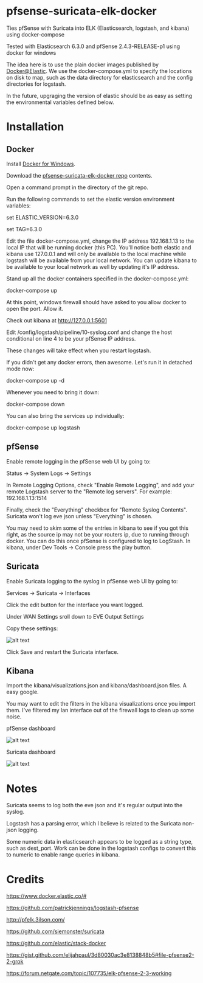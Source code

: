 # pfsense-suricata-elk-docker
Ties pfSense with Suricata into ELK (Elasticsearch, logstash, and kibana) using docker-compose

Tested with Elasticsearch 6.3.0 and pfSense 2.4.3-RELEASE-p1 using docker for windows

The idea here is to use the plain docker images published by [Docker@Elastic](https://www.docker.elastic.co/#).  We use the docker-compose.yml to specify the locations on disk to map, such as the data directory for elasticsearch and the config directories for logstash.

In the future, upgraging the version of elastic should be as easy as setting the environmental variables defined below.

# Installation

## Docker

Install [Docker for Windows](https://docs.docker.com/docker-for-windows/install/).

Download the [pfsense-suricata-elk-docker repo](https://github.com/evaluationcopy/pfsense-suricata-elk-docker) contents.

Open a command prompt in the directory of the git repo.

Run the following commands to set the elastic version environment variables:

set ELASTIC_VERSION=6.3.0

set TAG=6.3.0

Edit the file docker-compose.yml, change the IP address 192.168.1.13 to the local IP that will be running docker (this PC).  You'll notice both elastic and kibana use 127.0.0.1 and will only be available to the local machine while logstash will be available from your local network.  You can update kibana to be available to your local network as well by updating it's IP address.

Stand up all the docker containers specified in the docker-compose.yml:

docker-compose up

At this point, windows firewall should have asked to you allow docker to open the port.  Allow it.

Check out kibana at http://127.0.0.1:5601

Edit /config/logstash/pipeline/10-syslog.conf and change the host conditional on line 4 to be your pfSense IP address.

These changes will take effect when you restart logstash.

If you didn't get any docker errors, then awesome.  Let's run it in detached mode now:

docker-compose up -d

Whenever you need to bring it down:

docker-compose down

You can also bring the services up individually:

docker-compose up logstash

## pfSense

Enable remote logging in the pfSense web UI by going to:

Status -> System Logs -> Settings

In Remote Logging Options, check "Enable Remote Logging", and add your remote Logstash server to the "Remote log servers". For example:
192.168.1.13:1514

Finally, check the "Everything" checkbox for "Remote Syslog Contents".  Suricata won't log eve json unless "Everything" is chosen.

You may need to skim some of the entries in kibana to see if you got this right, as the source ip may not be your routers ip, due to running through docker.  You can do this once pfSense is configured to log to LogStash.  In kibana, under Dev Tools -> Console press the play button.

## Suricata

Enable Suricata logging to the syslog in pfSense web UI by going to:

Services -> Suricata -> Interfaces

Click the edit button for the interface you want logged.

Under WAN Settings sroll down to EVE Output Settings

Copy these settings:

![alt text](https://raw.githubusercontent.com/evaluationcopy/pfsense-suricata-elk-docker/master/images/suricata%20eve%20settings.png)

Click Save and restart the Suricata interface.

## Kibana
Import the kibana/visualizations.json and kibana/dashboard.json files.  A easy google.

You may want to edit the filters in the kibana visualizations once you import them.  I've filtered my lan interface out of the firewall logs to clean up some noise.

pfSense dashboard

![alt text](https://raw.githubusercontent.com/evaluationcopy/pfsense-suricata-elk-docker/master/images/pfSense%20dashboard.png)

Suricata dashboard

![alt text](https://raw.githubusercontent.com/evaluationcopy/pfsense-suricata-elk-docker/master/images/suricata%20dashboard.png)

# Notes

Suricata seems to log both the eve json and it's regular output into the syslog.

Logstash has a parsing error, which I believe is related to the Suricata non-json logging.

Some numeric data in elasticsearch appears to be logged as a string type, such as dest_port.  Work can be done in the logstash configs to convert this to numeric to enable range queries in kibana.

# Credits
https://www.docker.elastic.co/#

https://github.com/patrickjennings/logstash-pfsense

http://pfelk.3ilson.com/

https://github.com/siemonster/suricata

https://github.com/elastic/stack-docker

https://gist.github.com/elijahpaul/3d80030ac3e8138848b5#file-pfsense2-2-grok

https://forum.netgate.com/topic/107735/elk-pfsense-2-3-working
